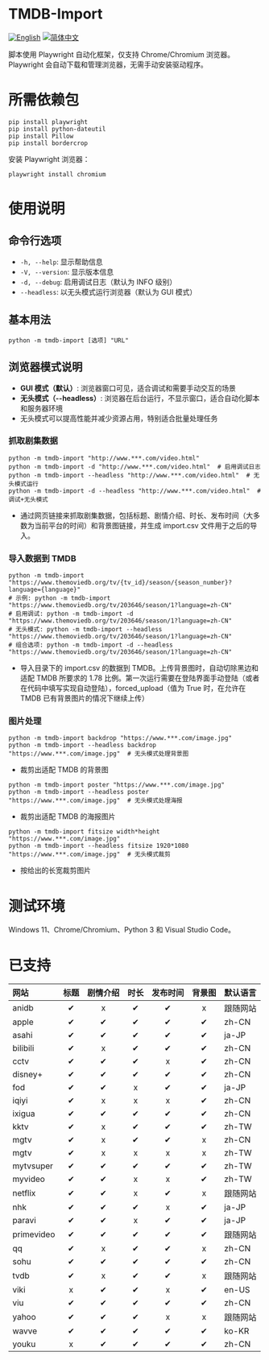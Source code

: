 # TMDB-Import

[![English](https://img.shields.io/badge/docs-English-blue)](../README.md) [![简体中文](https://img.shields.io/badge/docs-简体中文-yellow)](./README.zh-CN.md)

脚本使用 Playwright 自动化框架，仅支持 Chrome/Chromium 浏览器。Playwright 会自动下载和管理浏览器，无需手动安装驱动程序。

# 所需依赖包

```
pip install playwright
pip install python-dateutil
pip install Pillow
pip install bordercrop
```

安装 Playwright 浏览器：

```
playwright install chromium
```

# 使用说明

## 命令行选项

- `-h, --help`: 显示帮助信息
- `-V, --version`: 显示版本信息
- `-d, --debug`: 启用调试日志（默认为 INFO 级别）
- `--headless`: 以无头模式运行浏览器（默认为 GUI 模式）

## 基本用法

```
python -m tmdb-import [选项] "URL"
```

## 浏览器模式说明

- **GUI 模式（默认）**: 浏览器窗口可见，适合调试和需要手动交互的场景
- **无头模式（--headless）**: 浏览器在后台运行，不显示窗口，适合自动化脚本和服务器环境
- 无头模式可以提高性能并减少资源占用，特别适合批量处理任务

### 抓取剧集数据

```
python -m tmdb-import "http://www.***.com/video.html"
python -m tmdb-import -d "http://www.***.com/video.html"  # 启用调试日志
python -m tmdb-import --headless "http://www.***.com/video.html"  # 无头模式运行
python -m tmdb-import -d --headless "http://www.***.com/video.html"  # 调试+无头模式
```

- 通过网页链接来抓取剧集数据，包括标题、剧情介绍、时长、发布时间（大多数为当前平台的时间）和背景图链接，并生成 import.csv 文件用于之后的导入。

### 导入数据到 TMDB

```
python -m tmdb-import "https://www.themoviedb.org/tv/{tv_id}/season/{season_number}?language={language}"
# 示例: python -m tmdb-import "https://www.themoviedb.org/tv/203646/season/1?language=zh-CN"
# 启用调试: python -m tmdb-import -d "https://www.themoviedb.org/tv/203646/season/1?language=zh-CN"
# 无头模式: python -m tmdb-import --headless "https://www.themoviedb.org/tv/203646/season/1?language=zh-CN"
# 组合选项: python -m tmdb-import -d --headless "https://www.themoviedb.org/tv/203646/season/1?language=zh-CN"
```

- 导入目录下的 import.csv 的数据到 TMDB。上传背景图时，自动切除黑边和适配 TMDB 所要求的 1.78 比例。第一次运行需要在登陆界面手动登陆（或者在代码中填写实现自动登陆），forced_upload（值为 True 时，在允许在 TMDB 已有背景图片的情况下继续上传）

### 图片处理

```
python -m tmdb-import backdrop "https://www.***.com/image.jpg"
python -m tmdb-import --headless backdrop "https://www.***.com/image.jpg"  # 无头模式处理背景图
```

- 裁剪出适配 TMDB 的背景图

```
python -m tmdb-import poster "https://www.***.com/image.jpg"
python -m tmdb-import --headless poster "https://www.***.com/image.jpg"  # 无头模式处理海报
```

- 裁剪出适配 TMDB 的海报图片

```
python -m tmdb-import fitsize width*height "https://www.***.com/image.jpg"
python -m tmdb-import --headless fitsize 1920*1080 "https://www.***.com/image.jpg"  # 无头模式裁剪
```

- 按给出的长宽裁剪图片

# 测试环境

Windows 11、Chrome/Chromium、Python 3 和 Visual Studio Code。

# 已支持

| 网站       |   标题   | 剧情介绍 |   时长   | 发布时间 |  背景图  | 默认语言 |
| :--------- | :------: | :------: | :------: | :------: | :------: | :------- |
| anidb      | &#10004; |    x     | &#10004; | &#10004; |    x     | 跟随网站 |
| apple      | &#10004; | &#10004; | &#10004; | &#10004; | &#10004; | zh-CN    |
| asahi      | &#10004; | &#10004; | &#10004; | &#10004; | &#10004; | ja-JP    |
| bilibili   | &#10004; |    x     | &#10004; | &#10004; | &#10004; | zh-CN    |
| cctv       | &#10004; | &#10004; | &#10004; |    x     | &#10004; | zh-CN    |
| disney+    | &#10004; | &#10004; | &#10004; | &#10004; | &#10004; | zh-CN    |
| fod        | &#10004; | &#10004; |    x     | &#10004; | &#10004; | ja-JP    |
| iqiyi      | &#10004; |    x     |    x     |    x     | &#10004; | zh-CN    |
| ixigua     | &#10004; | &#10004; | &#10004; | &#10004; | &#10004; | zh-CN    |
| kktv       | &#10004; |    x     | &#10004; | &#10004; | &#10004; | zh-TW    |
| mgtv       | &#10004; |    x     | &#10004; | &#10004; |    x     | zh-CN    |
| mgtv       | &#10004; |    x     |    x     |    x     |    x     | zh-TW    |
| mytvsuper  | &#10004; | &#10004; | &#10004; | &#10004; | &#10004; | zh-TW    |
| myvideo    | &#10004; | &#10004; |    x     |    x     | &#10004; | zh-TW    |
| netflix    | &#10004; | &#10004; |    x     | &#10004; |    x     | 跟随网站 |
| nhk        | &#10004; | &#10004; | &#10004; |    x     | &#10004; | ja-JP    |
| paravi     | &#10004; | &#10004; |    x     | &#10004; | &#10004; | ja-JP    |
| primevideo | &#10004; | &#10004; | &#10004; | &#10004; | &#10004; | 跟随网站 |
| qq         | &#10004; |    x     | &#10004; | &#10004; |    x     | zh-CN    |
| sohu       | &#10004; | &#10004; | &#10004; | &#10004; | &#10004; | zh-CN    |
| tvdb       | &#10004; |    x     | &#10004; | &#10004; |    x     | 跟随网站 |
| viki       |    x     | &#10004; | &#10004; |    x     | &#10004; | en-US    |
| viu        | &#10004; | &#10004; | &#10004; | &#10004; | &#10004; | zh-CN    |
| yahoo      | &#10004; | &#10004; | &#10004; |    x     |    x     | 跟随网站 |
| wavve      | &#10004; | &#10004; | &#10004; | &#10004; | &#10004; | ko-KR    |
| youku      |    x     | &#10004; | &#10004; | &#10004; | &#10004; | zh-CN    |
